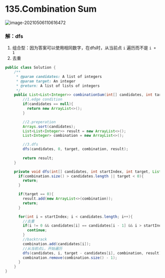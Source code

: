 # 135.Combination Sum

![image-20210506110616472](https://raw.githubusercontent.com/TWDH/Leetcode-From-Zero/pictures/img/image-20210506110616472.png)

### 解：dfs

1. 组合型：因为答案可以使用相同数字，在dfs时，从当前点 `i` 遍历而不是 `i + 1`
2. 去重

```java
public class Solution {
    /**
     * @param candidates: A list of integers
     * @param target: An integer
     * @return: A list of lists of integers
     */
    public List<List<Integer>> combinationSum(int[] candidates, int target) {
        //1.edge condition
        if(candidates == null){
          return new ArrayList<>();
        }

        //2.preperation
        Arrays.sort(candidates);
        List<List<Integer>> result = new ArrayList<>();
        List<Integer> combination = new ArrayList<>();

        //3.dfs
        dfs(candidates, 0, target, combination, result);
        
        return result;
    }

    private void dfs(int[] candidates, int startIndex, int target, List<Integer> combination, List<List<Integer>> result){
      if(combination.size() > candidates.length || target < 0){
        return;
      }

      if(target == 0){
        result.add(new ArrayList<>(combination));
        return;
      }

      for(int i = startIndex; i < candidates.length; i++){
        //去重
        if(i != 0 && candidates[i] == candidates[i - 1] && i > startIndex){
          continue;
        }
        //backtrack
        combination.add(candidates[i]);
        //从当前点i，开始遍历
        dfs(candidates, i, target - candidates[i], combination, result);
        combination.remove(combination.size() - 1);
      }
    }
}
```













